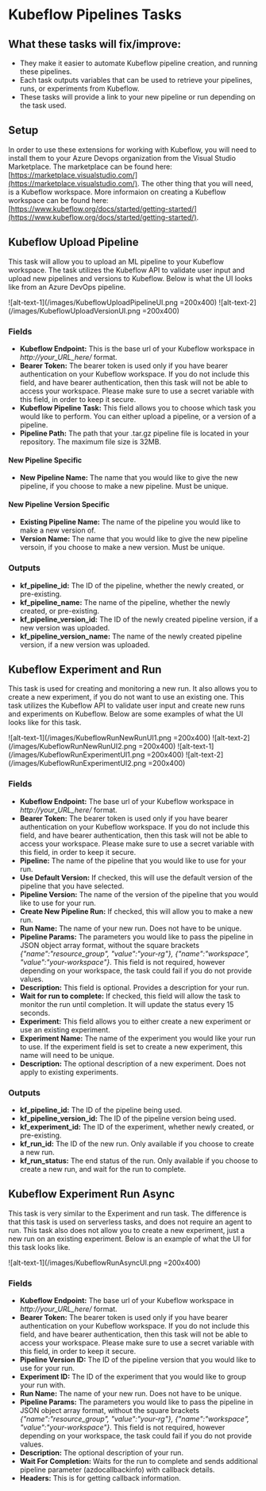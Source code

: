 # Kubeflow Pipelines Tasks

## What these tasks will fix/improve:

- They make it easier to automate Kubeflow pipeline creation, and running these pipelines.
- Each task outputs variables that can be used to retrieve your pipelines, runs, or experiments from Kubeflow.
- These tasks will provide a link to your new pipeline or run depending on the task used.

## Setup

In order to use these extensions for working with Kubeflow, you will need to install them to your Azure Devops organization from the Visual Studio Marketplace. The marketplace can be found here: [https://marketplace.visualstudio.com/](https://marketplace.visualstudio.com/).
The other thing that you will need, is a Kubeflow workspace. More informaion on creating a Kubeflow workspace can be found here: [https://www.kubeflow.org/docs/started/getting-started/](https://www.kubeflow.org/docs/started/getting-started/).

## Kubeflow Upload Pipeline
This task will allow you to upload an ML pipeline to your Kubeflow workspace. The task utilizes the Kubeflow API to validate user input and upload new pipelines and versions to Kubeflow. Below is what the UI looks like from an Azure DevOps pipeline.

![alt-text-1](/images/KubeflowUploadPipelineUI.png =200x400) ![alt-text-2](/images/KubeflowUploadVersionUI.png =200x400)

### Fields
- **Kubeflow Endpoint:** This is the base url of your Kubeflow workspace in *http://your_URL_here/* format.
- **Bearer Token:** The bearer token is used only if you have bearer authentication on your Kubeflow workspace. If you do not include this field, and have bearer authentication, then this task will not be able to access your workspace. Please make sure to use a secret variable with this field, in order to keep it secure.
- **Kubeflow Pipeline Task:** This field allows you to choose which task you would like to perform. You can either upload a pipeline, or a version of a pipeline.
- **Pipeline Path:** The path that your .tar.gz pipeline file is located in your repository. The maximum file size is 32MB.
#### New Pipeline Specific
- **New Pipeline Name:** The name that you would like to give the new pipeline, if you choose to make a new pipeline. Must be unique.
#### New Pipeline Version Specific
- **Existing Pipeline Name:** The name of the pipeline you would like to make a new version of.
- **Version Name:** The name that you would like to give the new pipeline versoin, if you choose to make a new version. Must be unique.

### Outputs
- **kf_pipeline_id:** The ID of the pipeline, whether the newly created, or pre-existing.
- **kf_pipeline_name:** The name of the pipeline, whether the newly created, or pre-existing.
- **kf_pipeline_version_id:** The ID of the newly created pipeline version, if a new version was uploaded.
- **kf_pipeline_version_name:** The name of the newly created pipeline version, if a new version was uploaded.

## Kubeflow Experiment and Run

This task is used for creating and monitoring a new run. It also allows you to create a new experiment, if you do not want to use an existing one. This task utilizes the Kubeflow API to validate user input and create new runs and experiments on Kubeflow. Below are some examples of what the UI looks like for this task.

![alt-text-1](/images/KubeflowRunNewRunUI1.png =200x400) ![alt-text-2](/images/KubeflowRunNewRunUI2.png =200x400)
![alt-text-1](/images/KubeflowRunExperimentUI1.png =200x400) ![alt-text-2](/images/KubeflowRunExperimentUI2.png =200x400)

### Fields
- **Kubeflow Endpoint:** The base url of your Kubeflow workspace in *http://your_URL_here/* format.
- **Bearer Token:** The bearer token is used only if you have bearer authentication on your Kubeflow workspace. If you do not include this field, and have bearer authentication, then this task will not be able to access your workspace. Please make sure to use a secret variable with this field, in order to keep it secure.
- **Pipeline:** The name of the pipeline that you would like to use for your run.
- **Use Default Version:** If checked, this will use the default version of the pipeline that you have selected.
- **Pipeline Version:** The name of the version of the pipeline that you would like to use for your run.
- **Create New Pipeline Run:** If checked, this will allow you to make a new run.
- **Run Name:** The name of your new run. Does not have to be unique.
- **Pipeline Params:** The parameters you would like to pass the pipeline in JSON object array format, without the square brackets *{"name":"resource_group", "value":"your-rg"}, {"name":"workspace", "value":"your-workspace"}*. This field is not required, however depending on your workspace, the task could fail if you do not provide values.
- **Description:** This field is optional. Provides a description for your run.
- **Wait for run to complete:** If checked, this field will allow the task to monitor the run until completion. It will update the status every 15 seconds.
- **Experiment:** This field allows you to either create a new experiment or use an existing experiment.
- **Experiment Name:** The name of the experiment you would like your run to use. If the experiment field is set to create a new experiment, this name will need to be unique.
- **Description:** The optional description of a new experiment. Does not apply to existing experiments.

### Outputs
- **kf_pipeline_id:** The ID of the pipeline being used.
- **kf_pipeline_version_id:** The ID of the pipeline version being used.
- **kf_experiment_id:** The ID of the experiment, whether newly created, or pre-existing.
- **kf_run_id:** The ID of the new run. Only available if you choose to create a new run.
- **kf_run_status:** The end status of the run. Only available if you choose to create a new run, and wait for the run to complete.

## Kubeflow Experiment Run Async

This task is very similar to the Experiment and run task. The difference is that this task is used on serverless tasks, and does not require an agent to run. This task also does not allow you to create a new experiment, just a new run on an existing experiment. Below is an example of what the UI for this task looks like.

![alt-text-1](/images/KubeflowRunAsyncUI.png =200x400)

### Fields
- **Kubeflow Endpoint:** The base url of your Kubeflow workspace in *http://your_URL_here/* format.
- **Bearer Token:** The bearer token is used only if you have bearer authentication on your Kubeflow workspace. If you do not include this field, and have bearer authentication, then this task will not be able to access your workspace. Please make sure to use a secret variable with this field, in order to keep it secure.
- **Pipeline Version ID:** The ID of the pipeline version that you would like to use for your run.
- **Experiment ID:** The ID of the experiment that you would like to group your run with.
- **Run Name:** The name of your new run. Does not have to be unique.
- **Pipeline Params:** The parameters you would like to pass the pipeline in JSON object array format, without the square brackets *{"name":"resource_group", "value":"your-rg"}, {"name":"workspace", "value":"your-workspace"}*. This field is not required, however depending on your workspace, the task could fail if you do not provide values.
- **Description:** The optional description of your run.
- **Wait For Completion:** Waits for the run to complete and sends additional pipeline parameter (azdocallbackinfo) with callback details.
- **Headers:** This is for getting callback information.